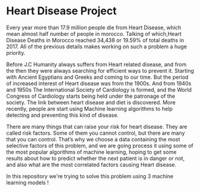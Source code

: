 # Heart Disease Project

Every year more than 17.9 million people die from Heart Disease, which mean almost half number of people in morocco. Talking of which,Heart Disease Deaths in Morocco reached 34,438 or 19.59% of total deaths in 2017. All of the previous details makes working on such a problem a huge priority.

Before J.C Humanity always suffers from Heart related disease, and from the then they were always searching for efficient ways to prevent it. Starting with Ancient Egyptians and Greeks and coming to our time. But the period of increased interest of Heart disease was from the 1900s. And from 1940s and 1950s The International Society of Cardiology is formed, and the World Congress of Cardiology starts being held under the patronage of the society. The link between heart disease and diet is discovered. More recently, people are start using Machine learning algorithms to help detecting and preventing this kind of disease.

There are many things that can raise your risk for heart disease. They are called risk factors. Some of them you cannot control, but there are many that you can control.  That’s why we choose a data containing the most selective factors of this problem, and we are going process it using some of the most popular algorithms of machine learning, hoping to get some results about how to predict whether the next patient is in danger or not, and also what are the most correlated factors causing Heart disease.


In this repository we're trying to solve this problem using 3 machine learning models !
